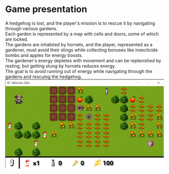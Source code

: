 # Game presentation
A hedgehog is lost, and the player's mission is to rescue it by navigating through various gardens.<br>
Each garden is represented by a map with cells and doors, some of which are locked.<br>
The gardens are inhabited by hornets, and the player, represented as a gardener, must avoid their stings while collecting bonuses like insecticide bombs and apples for energy boosts.<br>
The gardener's energy depletes with movement and can be replenished by resting, but getting stung by hornets reduces energy.<br>
The goal is to avoid running out of energy while navigating through the gardens and rescuing the hedgehog.<br>
![GitHub Logo](https://github.com/antoniapopeanga/Garden_Game/blob/master/Game-presentation-images/default_map.png)

